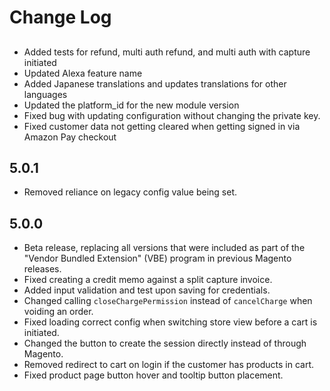 # Change Log

## <new release>
* Added tests for refund, multi auth refund, and multi auth with capture initiated
* Updated Alexa feature name
* Added Japanese translations and updates translations for other languages
* Updated the platform_id for the new module version
* Fixed bug with updating configuration without changing the private key.
* Fixed customer data not getting cleared when getting signed in via Amazon Pay checkout

## 5.0.1
* Removed reliance on legacy config value being set.

## 5.0.0
* Beta release, replacing all versions that were included as part of the "Vendor Bundled Extension" (VBE) program in previous Magento releases.
* Fixed creating a credit memo against a split capture invoice.
* Added input validation and test upon saving for credentials.
* Changed calling `closeChargePermission` instead of `cancelCharge` when voiding an order.
* Fixed loading correct config when switching store view before a cart is initiated.
* Changed the button to create the session directly instead of through Magento.
* Removed redirect to cart on login if the customer has products in cart.
* Fixed product page button hover and tooltip button placement.

